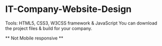 # IT-Company-Website-Design

Tools: HTML5, CSS3, W3CSS framework & JavaScript
You can download the project files & build for your company.

** Not Mobile responsive **

